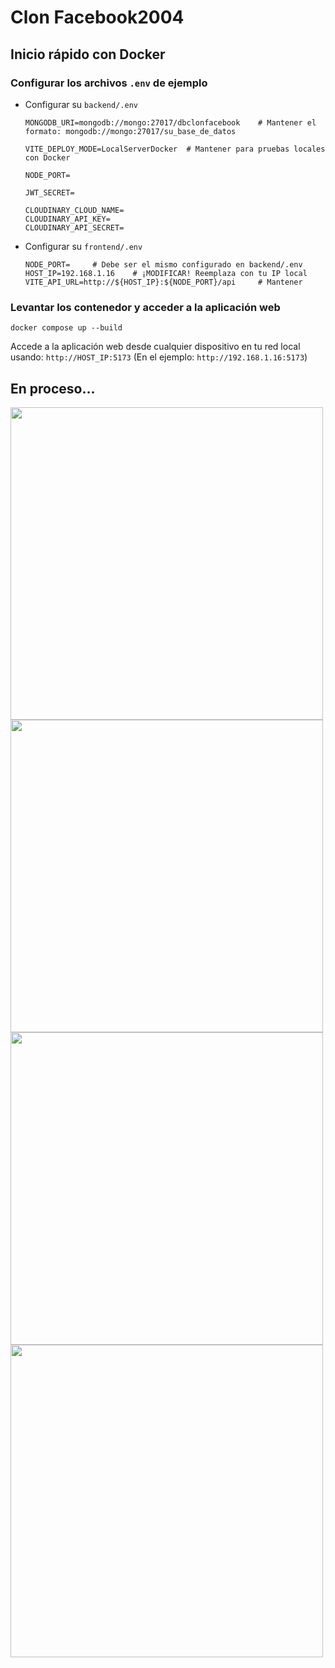 # Clon Facebook2004

## Inicio rápido con Docker

### Configurar los archivos `.env` de ejemplo

- Configurar su `backend/.env`

    ```
    MONGODB_URI=mongodb://mongo:27017/dbclonfacebook    # Mantener el formato: mongodb://mongo:27017/su_base_de_datos

    VITE_DEPLOY_MODE=LocalServerDocker  # Mantener para pruebas locales con Docker

    NODE_PORT=

    JWT_SECRET=

    CLOUDINARY_CLOUD_NAME=
    CLOUDINARY_API_KEY=
    CLOUDINARY_API_SECRET=
    ```

- Configurar su `frontend/.env`

    ```
    NODE_PORT=     # Debe ser el mismo configurado en backend/.env
    HOST_IP=192.168.1.16    # ¡MODIFICAR! Reemplaza con tu IP local
    VITE_API_URL=http://${HOST_IP}:${NODE_PORT}/api     # Mantener
    ```

### Levantar los contenedor y acceder a la aplicación web

```
docker compose up --build
```

Accede a la aplicación web desde cualquier dispositivo en tu red local usando: `http://HOST_IP:5173` (En el ejemplo: `http://192.168.1.16:5173`)

## En proceso...

<img src="https://drive.google.com/uc?export=view&id=1W9g8tKGIjjavNfZ8MdWybML181ju_n7B" width="500" /> 
<img src="https://drive.google.com/uc?export=view&id=1rcrVDPiwnTdc0vYI1P1MZNt0yiAyobwf" width="500" /> 
<img src="https://drive.google.com/uc?export=view&id=1HwgFOyjrCsJdc0dB5eLw7y-EeiR5EtjU" width="500" /> 
<img src="https://drive.google.com/uc?export=view&id=1sKLzmIc19XJ5rCwGhFYNFCYIPHyzBAE9" width="500" />
